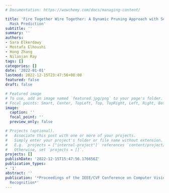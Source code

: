 ```yaml
---
# Documentation: https://wowchemy.com/docs/managing-content/

title: 'Fire Together Wire Together: A Dynamic Pruning Approach with Self-Supervised
  Mask Prediction'
subtitle: ''
summary: ''
authors:
- Sara Elkerdawy
- Mostafa Elhoushi
- Hong Zhang
- Nilanjan Ray
tags: []
categories: []
date: '2022-01-01'
lastmod: 2022-12-15T23:47:56+08:00
featured: false
draft: false

# Featured image
# To use, add an image named `featured.jpg/png` to your page's folder.
# Focal points: Smart, Center, TopLeft, Top, TopRight, Left, Right, BottomLeft, Bottom, BottomRight.
image:
  caption: ''
  focal_point: ''
  preview_only: false

# Projects (optional).
#   Associate this post with one or more of your projects.
#   Simply enter your project's folder or file name without extension.
#   E.g. `projects = ["internal-project"]` references `content/project/deep-learning/index.md`.
#   Otherwise, set `projects = []`.
projects: []
publishDate: '2022-12-15T15:47:56.176656Z'
publication_types:
- '1'
abstract: ''
publication: '*Proceedings of the IEEE/CVF Conference on Computer Vision and Pattern
  Recognition*'
---
```

